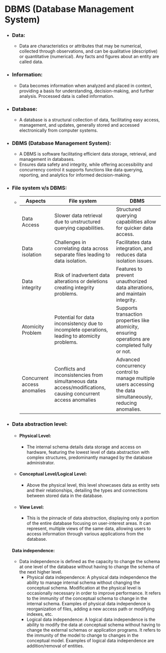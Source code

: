 # DBMS (Database Management System)
+ ### Data:
  - Data are characteristics or attributes that may be numerical, collected through observations, and can be qualitative (descriptive) or quantitative (numerical). Any facts and figures about an entity are called data.

+ ### Information:
  - Data becomes information when analyzed and placed in context, providing a basis for understanding, decision-making, and further analysis. Processed data is called information.

+ ### Database:
  - A database is a structural collection of data, facilitating easy access, management, and updates, generally stored and accessed electronically from computer systems.

+ ### DBMS (Database Management System):
  - A DBMS is software facilitating efficient data storage, retrieval, and management in databases.
  - Ensures data safety and integrity, while offering accessibility and concurrency control it supports functions like data querying, reporting, and analytics for informed decision-making.

+ ### File system v/s DBMS:
  + | Aspects | File system | DBMS |
    |---|---|---|
    | Data Access | Slower data retrieval due to unstructured querying capabilities. | Structured querying capabilities allow for quicker data access. |
    | Data isolation | Challenges in correlating data across separate files leading to data isolation. | Facilitates data integration, and reduces data isolation issues. |
    | Data integrity | Risk of inadvertent data alterations or deletions creating integrity problems. | Features to prevent unauthorized data alterations, and maintain integrity.
    | Atomicity Problem | Potential for data inconsistency due to incomplete operations, leading to atomicity problems. | Supports transaction properties like atomicity, ensuring operations are completed fully or not. |
    | Concurrent access anomalies | Conflicts and inconsistencies from simultaneous data access/modifications, causing concurrent access anomalies | Advanced concurrency control to manage multiple users accessing the data simultaneously, reducing anomalies.

+ ### Data abstraction level:
  - #### Physical Level:
    - The internal schema details data storage and access on hardware, featuring the lowest level of data abstraction with complex structures, predominantly managed by the database administrator.
  - #### Conceptual Level/Logical Level:
    - Above the physical level, this level showcases data as entity sets and their relationships, detailing the types and connections between stored data in the database.
  - #### View Level:
    - This is the pinnacle of data abstraction, displaying only a portion of the entire database focusing on user-interest areas. It can represent, multiple views of the same data, allowing users to access information through various applications from the database.

  #### Data independence:
    - Data independence is defined as the capacity to change the schema at one level of the database without having to change the schema of the next higher level.
      - Physical data independence: A physical data independence the ability to manage internal schema without changing the conceptual schema. Modification at the physical level is occasionally necessary in order to improve performance. It refers to the immunity of the conceptual schema to change in the internal schema. Examples of physical data independence is reorganization of files, adding a new access path or modifying indexes, etc.
      - Logical data independence: A logical data independence is the ability to modify the data at conceptual schema without having to change the external schemas or application programs. It refers to the immunity of the model to change to changes in the conceptual model. Examples of logical data independence are addition/removal of entities.
